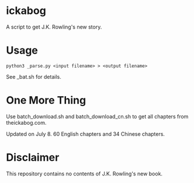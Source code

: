 # ickabog
A script to get J.K. Rowling's new story.

# Usage
```python3 _parse.py <input filename> > <output filename>```

See _bat.sh for details.

# One More Thing

Use batch_download.sh and batch_download_cn.sh to get all chapters from theickabog.com. 

Updated on July 8. 60 English chapters and 34 Chinese chapters.

# Disclaimer

This repository contains no contents of J.K. Rowling's new book.
